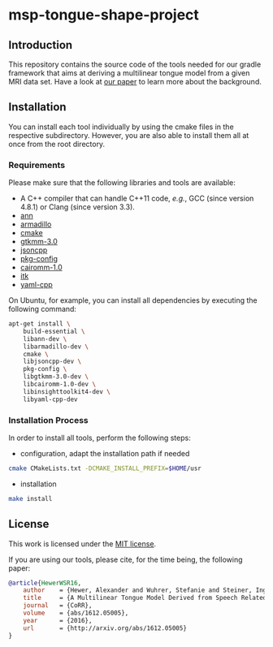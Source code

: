 # msp-tongue-shape-project

## Introduction

This repository contains the source code of the tools needed for our gradle framework that aims at deriving a multilinear tongue model from a given MRI data set.
Have a look at [our paper][1] to learn more about the background.

## Installation

You can install each tool individually by using the cmake files in the respective subdirectory.
However, you are also able to install them all at once from the root directory.

### Requirements

Please make sure that the following libraries and tools are available:

- A C++ compiler that can handle C++11 code, *e.g.*, GCC (since version 4.8.1) or Clang (since version 3.3).
- [ann](https://www.cs.umd.edu/~mount/ANN)
- [armadillo](http://arma.sourceforge.net)
- [cmake](https://cmake.org)
- [gtkmm-3.0](https://www.gtkmm.org)
- [jsoncpp](https://github.com/open-source-parsers/jsoncpp)
- [pkg-config](https://www.freedesktop.org/wiki/Software/pkg-config)
- [cairomm-1.0](https://www.cairographics.org/cairomm)
- [itk](https://itk.org)
- [yaml-cpp](https://github.com/jbeder/yaml-cpp)

On Ubuntu, for example, you can install all dependencies by executing the following command:

```sh
apt-get install \
    build-essential \
    libann-dev \
    libarmadillo-dev \
    cmake \
    libjsoncpp-dev \
    pkg-config \
    libgtkmm-3.0-dev \
    libcairomm-1.0-dev \
    libinsighttoolkit4-dev \
    libyaml-cpp-dev
```

### Installation Process

In order to install all tools, perform the following steps:

- configuration, adapt the installation path if needed
```sh
cmake CMakeLists.txt -DCMAKE_INSTALL_PREFIX=$HOME/usr
```
- installation
```sh
make install
```

## License

This work is licensed under the [MIT license](./LICENSE.md).

If you are using our tools, please cite, for the time being, the following paper:

```bibtex
@article{HewerWSR16,
    author    = {Hewer, Alexander and Wuhrer, Stefanie and Steiner, Ingmar and Richmond, Korin},
    title     = {A Multilinear Tongue Model Derived from Speech Related {MRI} Data of the Human Vocal Tract},
    journal   = {CoRR},
    volume    = {abs/1612.05005},
    year      = {2016},
    url       = {http://arxiv.org/abs/1612.05005}
}
```

[1]: http://arxiv.org/abs/1612.05005
